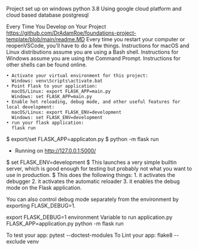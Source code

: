 Project set up on windows 
python 3.8
Using google cloud platform and cloud based database postgresql


Every Time You Develop on Your Project
https://github.com/DrAdamRoe/foundations-project-template/blob/main/readme.MD
Every time you restart your computer or reopenVSCode, you'll have to do a few things. Instructions for macOS and Linux distributions assume you are using a Bash shell. Instructions for Windows assume you are using the Command Prompt. Instructions for other shells can be found online.

    • Activate your virtual environment for this project:
      Windows: venv\Scripts\activate.bat
    • Point Flask to your application:
      macOS/Linux: export FLASK_APP=main.py
      Windows: set FLASK_APP=main.py
    • Enable hot reloading, debug mode, and other useful features for local development:
      macOS/Linux: export FLASK_ENV=development
      Windows: set FLASK_ENV=development
    • run your flask application:
      flask run


$ export/set FLASK_APP=applicaton.py 
$ python -m flask run
 * Running on http://127.0.0.1:5000/

$ set FLASK_ENV=development
$ This launches a very simple builtin server, which is good enough for testing but probably not what you want to use in production. 
$ This does the following things:
    1. it activates the debugger
    2. it activates the automatic reloader
    3. it enables the debug mode on the Flask application.

You can also control debug mode separately from the environment by exporting FLASK_DEBUG=1.

export FLASK_DEBUG=1 
environment Variable to run application.py
FLASK_APP=application.py
python -m flask run

To test your app:
pytest --doctest-modules
To Lint your app:
flake8 --exclude venv
